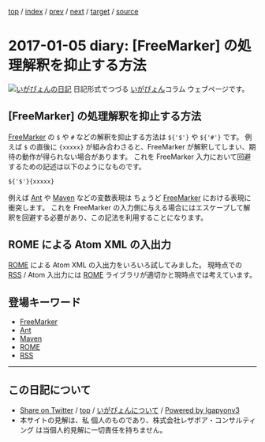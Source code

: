 [top](../index.html) 
 / [index](index.html) 
 / [prev](ig170104.html) 
 / [next](ig170106.html) 
 / [target](http://www.igapyon.jp/igapyon/diary/2017/ig170105.html) 
 / [source](https://github.com/igapyon/diary/blob/master/2017/ig170105.src.md) 

2017-01-05 diary: [FreeMarker] の処理解釈を抑止する方法
=====================================================================================================
[![いがぴょんの日記](http://www.igapyon.jp/igapyon/diary/images/iga200306s.jpg "いがぴょん")](http://www.igapyon.jp/igapyon/diary/memo/memoigapyon.html) 日記形式でつづる [いがぴょん](http://www.igapyon.jp/igapyon/diary/memo/memoigapyon.html)コラム ウェブページです。

## [FreeMarker] の処理解釈を抑止する方法

[FreeMarker](../keyword/freemarker.html) の `$` や `#` などの解釈を抑止する方法は `${'$'}` や `${'#'}` です。
例えば `$` の直後に `{xxxxx}` が組み合わさると、FreeMarker が解釈してしまい、期待の動作が得られない場合があります。
これを FreeMarker 入力において回避するための記述は以下のようになものです。

```xml
${'$'}{xxxxx}
```

例えば [Ant](../keyword/ant.html) や [Maven](../keyword/maven.html) などの変数表現は ちょうど [FreeMarker](../keyword/freemarker.html) における表現に衝突します。
これを FreeMarker の入力側に与える場合にはエスケープして解釈を回避する必要があり、この記法を利用することになります。

## ROME による Atom XML の入出力

[ROME](../keyword/rome.html) による Atom XML の入出力をいろいろ試してみました。
現時点での [RSS](../keyword/rss.html) / Atom 入出力には [ROME](../keyword/rome.html) ライブラリが適切かと現時点では考えています。

## 登場キーワード

* [FreeMarker](../keyword/freemarker.html)
* [Ant](../keyword/ant.html)
* [Maven](../keyword/maven.html)
* [ROME](../keyword/rome.html)
* [RSS](../keyword/rss.html)

----------------------------------------------------------------------------------------------------

## この日記について

* [Share on Twitter](https://twitter.com/intent/tweet?hashtags=igapyon%2Cdiary%2C%E3%81%84%E3%81%8C%E3%81%B4%E3%82%87%E3%82%93%2CFreeMarker%2CAnt%2CMaven%2CROME%2CRSS&text=%5BFreeMarker%5D+%E3%81%AE%E5%87%A6%E7%90%86%E8%A7%A3%E9%87%88%E3%82%92%E6%8A%91%E6%AD%A2%E3%81%99%E3%82%8B%E6%96%B9%E6%B3%95&url=http%3A%2F%2Fwww.igapyon.jp%2Figapyon%2Fdiary%2F2017%2Fig170105.html) / [top](../index.html) / [いがぴょんについて](http://www.igapyon.jp/igapyon/diary/memo/memoigapyon.html) / [Powered by Igapyonv3](https://github.com/igapyon/igapyonv3)
* 本サイトの見解は、私 個人のものであり、株式会社レザボア・コンサルティング は当個人的見解に一切責任を持ちません。 
